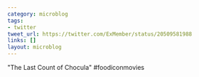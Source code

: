 ```yaml
---
category: microblog
tags:
- twitter
tweet_url: https://twitter.com/ExMember/status/20509581988
links: []
layout: microblog
---
```

"The Last Count of Chocula" #foodiconmovies
